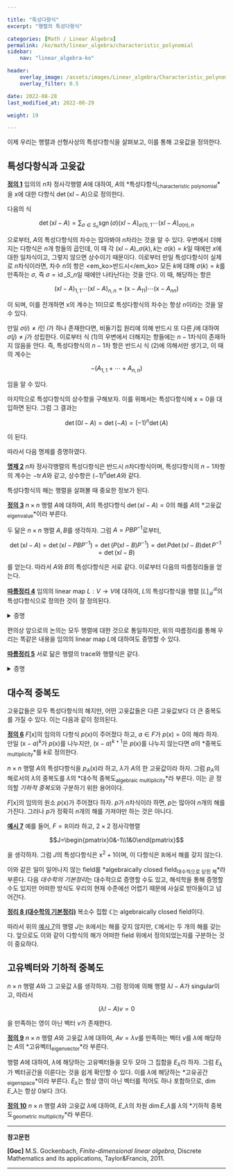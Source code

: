 ```yaml
---

title: "특성다항식"
excerpt: "행렬의 특성다항식"

categories: [Math / Linear Algebra]
permalink: /ko/math/linear_algebra/characteristic_polynomial
sidebar: 
    nav: "linear_algebra-ko"

header:
    overlay_image: /assets/images/Linear_algebra/Characteristic_polynomial.png
    overlay_filter: 0.5

date: 2022-08-28
last_modified_at: 2022-08-29

weight: 19

---
```


이제 우리는 행렬과 선형사상의 특성다항식을 살펴보고, 이를 통해 고윳값을 정의한다. 

## 특성다항식과 고윳값

<div class="definition" markdown="1">

<ins id="df1">**정의 1**</ins> 임의의 $n$차 정사각행렬 $A$에 대하여, $A$의 *특성다항식<sub>characteristic polynomial</sub>*을 $\mathrm{x}$에 대한 다항식 $\det(\mathrm{x}I-A)$으로 정의한다.

</div>

다음의 식

$$\det(\mathrm{x}I-A)=\sum_{\sigma\in S_n}\operatorname{sgn}(\sigma)(\mathrm{x}I-A)_{\sigma(1),1}\cdots(\mathrm{x}I-A)_{\sigma(n),n}\tag{1}$$

으로부터, $A$의 특성다항식의 차수는 많아봐야 $n$차라는 것을 알 수 있다. 우변에서 더해지는 다항식은 $n$개 항들의 곱인데, 이 때 각 $(\mathrm{x}I-A)\_{\sigma(k),k}$는 $\sigma(k)=k$일 때에만 $x$에 대한 일차식이고, 그렇지 않으면 상수이기 때문이다. 이로부터 만일 특성다항식이 실제로 $n$차식이라면, 차수 $n$의 항은 <em_ko>반드시</em_ko> 모든 $k$에 대해 $\sigma(k)=k$를 만족하는 $\sigma$, 즉 $\sigma=\operatorname{id}\_{S\_n}$일 때에만 나타난다는 것을 안다. 이 때, 해당하는 항은

$$(\mathrm{x}I-A)_{1,1}\cdots(\mathrm{x}I-A)_{n,n}=(\mathrm{x}-A_{11})\cdots(\mathrm{x}-A_{nn})\tag{2}$$

이 되며, 이를 전개하면 $\mathrm{x}$의 계수는 $1$이므로 특성다항식의 차수는 항상 $n$이라는 것을 알 수 있다. 

만일 $\sigma(i)\neq i$인 $i$가 하나 존재한다면, 비둘기집 원리에 의해 반드시 또 다른 $j$에 대하여 $\sigma(j)\neq j$가 성립한다. 이로부터 식 (1)의 우변에서 더해지는 항들에는 $n-1$차식이 존재하지 않음을 안다. 즉, 특성다항식의 $n-1$차 항은 반드시 식 (2)에 의해서만 생기고, 이 때의 계수는 

$$-(A_{1,1}+\cdots+A_{n,n})$$

임을 알 수 있다.

마지막으로 특성다항식의 상수항을 구해보자. 이를 위해서는 특성다항식에 $\mathrm{x}=0$을 대입하면 된다. 그럼 그 결과는

$$\det(0I-A)=\det(-A)=(-1)^n\det(A)$$

이 된다. 

따라서 다음 명제를 증명하였다.

<div class="proposition" markdown="1">

<ins id="pp2">**명제 2**</ins> $n$차 정사각행렬의 특성다항식은 반드시 $n$차다항식이며, 특성다항식의 $n-1$차항의 계수는 $-\operatorname{tr}A$와 같고, 상수항은 $(-1)^n\det A$와 같다.

</div>

특성다항식의 해는 행렬을 살펴볼 때 중요한 정보가 된다.

<div class="definition" markdown="1">

<ins id="df3">**정의 3**</ins> $n\times n$ 행렬 $A$에 대하여, $A$의 특성다항식 $\det(\mathrm{x}I-A)=0$의 해를 $A$의 *고윳값<sub>eigenvalue</sub>*이라 부른다.

</div>

두 닮은 $n\times n$ 행렬 $A,B$를 생각하자. 그럼 $A=PBP^{-1}$로부터, 

$$\det(\mathrm{x}I-A)=\det(\mathrm{x}I-PBP^{-1})=\det(P(\mathrm{x}I-B)P^{-1})=\det P\det(\mathrm{x}I-B)\det P^{-1}=\det(\mathrm{x}I-B)$$

를 얻는다. 따라서 $A$와 $B$의 특성다항식은 서로 같다. 이로부터 다음의 따름정리들을 얻는다.

<div class="proposition" markdown="1">

<ins id="crl4">**따름정리 4**</ins> 임의의 linear map $L:V\rightarrow V$에 대하여, $L$의 특성다항식을 <phrase>행렬 $[L]_\mathcal{B}^\mathcal{B}$의 특성다항식</phrase>으로 정의한 것이 잘 정의된다.

</div>
<details class="proof" markdown="1">
<summary>증명</summary>

즉, $V$의 basis $\mathcal{B}$ 대신 $\mathcal{C}$를 택하여도 $L$의 특성다항식에는 변화가 없다는 것을 보여야 한다. 앞선 논증에 의하여, 이는 [§기저변환, 정의 2]로부터 두 행렬표현 $[L]\_\mathcal{B}^\mathcal{B}$와 $[L]\_\mathcal{C}^\mathcal{C}$가 서로 닮은 행렬이라는 것을 관찰하는 것으로 충분하다.

</details>

편의상 앞으로의 논의는 모두 행렬에 대한 것으로 통일하지만, 위의 따름정리를 통해 우리는 똑같은 내용을 임의의 linear map $L$에 대하여도 증명할 수 있다.

<div class="proposition" markdown="1">

<ins id="crl5">**따름정리 5**</ins> 서로 닮은 행렬의 trace와 행렬식은 같다. 

</div>
<details class="proof" markdown="1">
<summary>증명</summary>

앞선 논증으로부터 $A$와 $B$는 같은 특성다항식을 갖는다는 것을 알고, [명제 2](#pp2)로부터 행렬의 trace와 행렬식은 특성다항식으로부터 결정된다. 

</details>

## 대수적 중복도

고윳값들은 모두 특성다항식의 해지만, 어떤 고윳값들은 다른 고윳값보다 더 큰 중복도를 가질 수 있다. 이는 다음과 같이 정의된다.

<div class="definition" markdown="1">

<ins id="df6">**정의 6**</ins> $F[\mathrm{x}]$의 임의의 다항식 $p(\mathrm{x})$이 주어졌다 하고, $a\in F$가 $p(\mathrm{x})=0$의 해라 하자. 만일 $(\mathrm{x}-a)^k$가 $p(\mathrm{x})$를 나누지만, $(\mathrm{x}-a)^{k+1}$은 $p(\mathrm{x})$를 나누지 않는다면 $a$의 *중복도<sub>multiplicity</sub>*를 $k$로 정의한다. 

</div>

$n\times n$ 행렬 $A$의 특성다항식을 $p_A(\mathrm{x})$라 하고, $\lambda$가 $A$의 한 고윳값이라 하자. 그럼 $p_A$의 해로서의 $\lambda$의 중복도를 $\lambda$의 *대수적 중복도<sub>algebraic multiplicity</sub>*라 부른다. 이는 곧 정의할 *기하적 중복도*와 구분하기 위한 용어이다. 

$F[\mathrm{x}]$의 임의의 원소 $p(\mathrm{x})$가 주어졌다 하자. $p$가 $n$차식이라 하면, $p$는 많아야 $n$개의 해를 가진다. 그러나 $p$가 정확히 $n$개의 해를 가져야만 하는 것은 아니다.

<div class="example" markdown="1">

<ins id="ex7">**예시 7**</ins> 예를 들어, $F=\mathbb{R}$이라 하고, $2\times 2$ 정사각행렬

$$J=\begin{pmatrix}0&-1\\1&0\end{pmatrix}$$

을 생각하자. 그럼 $J$의 특성다항식은 $\mathrm{x}^2+1$이며, 이 다항식은 $\mathbb{R}$에서 해를 갖지 않는다. 

</div>

이와 같은 일이 일어나지 않는 field를 *algebraically closed field<sub>대수적으로 닫힌 체</sub>*라 부른다. 다음 *대수학의 기본정리*는 대수적으로 증명할 수도 있고, 해석학을 통해 증명할 수도 있지만 어떠한 방식도 우리의 현재 수준에선 어렵기 때문에 사실로 받아들이고 넘어간다.

<div class="proposition" markdown="1">

<ins id="thm8">**정리 8 (대수학의 기본정리)**</ins> 복소수 집합 $\mathbb{C}$는 algebraically closed field이다.

</div>

따라서 위의 [예시 7](#ex7)의 행렬 $J$는 $\mathbb{R}$에서는 해를 갖지 않지만, $\mathbb{C}$에서는 두 개의 해를 갖는다. 앞으로도 이와 같이 다항식의 해가 어떠한 field 위에서 정의되었는지를 구분하는 것이 중요하다. 

## 고유벡터와 기하적 중복도

$n\times n$ 행렬 $A$와 그 고윳값 $\lambda$를 생각하자. 그럼 정의에 의해 행렬 $\lambda I-A$가 singular이고, 따라서 

$$(\lambda I-A)v=0$$

을 만족하는 영이 아닌 벡터 $v$가 존재한다.

<div class="definition" markdown="1">

<ins id="df9">**정의 9**</ins> $n\times n$ 행렬 $A$와 고윳값 $\lambda$에 대하여, $Av=\lambda v$를 만족하는 벡터 $v$를 $\lambda$에 해당하는 $A$의 *고유벡터<sub>eigenvector</sub>*라 부른다. 

</div>

행렬 $A$에 대하여, $\lambda$에 해당하는 고유벡터들을 모두 모아 그 집합을 $E_\lambda$라 하자. 그럼 $E_\lambda$가 벡터공간을 이룬다는 것을 쉽게 확인할 수 있다. 이를 $\lambda$에 해당하는 *고유공간<sub>eigenspace</sub>*이라 부른다. $E_\lambda$는 항상 영이 아닌 벡터를 적어도 하나 포함하므로, $\dim E\_\lambda$는 항상 $0$보다 크다. 

<div class="definition" markdown="1">

<ins id="df10">**정의 10**</ins> $n\times n$ 행렬 $A$와 고윳값 $\lambda$에 대하여, $E\_\lambda$의 차원 $\dim E\_\lambda$를 $\lambda$의 *기하적 중복도<sub>geometric multiplicity</sub>*라 부른다. 

</div>



---

**참고문헌**

**[Goc]** M.S. Gockenbach, *Finite-dimensional linear algebra*, Discrete Mathematics and its applications, Taylor&Francis, 2011.

---
